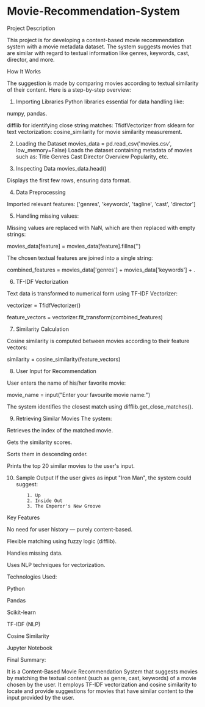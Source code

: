 # Movie-Recommendation-System
Project Description

This project is for developing a content-based movie recommendation system with a movie metadata dataset. The system suggests movies that are similar with regard to textual information like genres, keywords, cast, director, and more.

How It Works

The suggestion is made by comparing movies according to textual similarity of their content. Here is a step-by-step overview:

1. Importing Libraries
Python libraries essential for data handling like:

numpy, pandas.

difflib for identifying close string matches:
TfidfVectorizer from sklearn for text vectorization:
cosine_similarity for movie similarity measurement.

2. Loading the Dataset
movies_data = pd.read_csv('movies.csv', low_memory=False)
Loads the dataset containing metadata of movies such as:
Title
Genres
Cast
Director
Overview
Popularity, etc.

3. Inspecting Data
movies_data.head()

Displays the first few rows, ensuring data format.

4. Data Preprocessing
   
Imported relevant features: ['genres', 'keywords', 'tagline', 'cast', 'director']

5. Handling missing values:
   
Missing values are replaced with NaN, which are then replaced with empty strings:

movies_data[feature] = movies_data[feature].fillna('')

The chosen textual features are joined into a single string:

combined_features = movies_data['genres'] + movies_data['keywords'] + .

6. TF-IDF Vectorization

Text data is transformed to numerical form using TF-IDF Vectorizer:

vectorizer = TfidfVectorizer()

feature_vectors = vectorizer.fit_transform(combined_features)

7. Similarity Calculation
   
Cosine similarity is computed between movies according to their feature vectors:

similarity = cosine_similarity(feature_vectors)

8. User Input for Recommendation
   
User enters the name of his/her favorite movie:

movie_name = input("Enter your favourite movie name:")

The system identifies the closest match using difflib.get_close_matches().

9. Retrieving Similar Movies
The system:

Retrieves the index of the matched movie.

Gets the similarity scores.

Sorts them in descending order.

Prints the top 20 similar movies to the user's input.

10. Sample Output
If the user gives as input "Iron Man", the system could suggest:

            1. Up
            2. Inside Out
            3. The Emperor's New Groove

Key Features

No need for user history — purely content-based.

Flexible matching using fuzzy logic (difflib).

Handles missing data.

Uses NLP techniques for vectorization.

Technologies Used:

Python

Pandas

Scikit-learn

TF-IDF (NLP)

Cosine Similarity

Jupyter Notebook

Final Summary:

It is a Content-Based Movie Recommendation System that suggests movies by matching the textual content (such as genre, cast, keywords) of a movie chosen by the user. It employs TF-IDF vectorization and cosine similarity to locate and provide suggestions for movies that have similar content to the input provided by the user.
